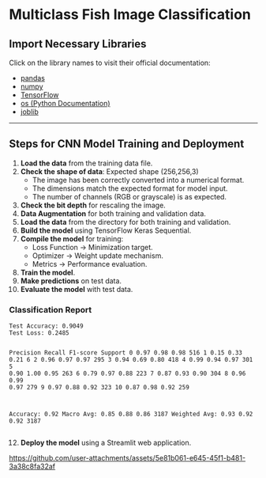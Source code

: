 
# Multiclass Fish Image Classification

## Import Necessary Libraries
Click on the library names to visit their official documentation:

- [pandas](https://pandas.pydata.org)
- [numpy](https://numpy.org)
- [TensorFlow](https://www.tensorflow.org)
- [os (Python Documentation)](https://docs.python.org/3/library/os.html)
- [joblib](https://joblib.readthedocs.io)

---

##  Steps for CNN Model Training and Deployment
<ol>
    <li><strong>Load the data</strong> from the training data file.</li>
    <li><strong>Check the shape of data</strong>: Expected shape (256,256,3)
        <ul>
            <li>The image has been correctly converted into a numerical format.</li>
            <li>The dimensions match the expected format for model input.</li>
            <li>The number of channels (RGB or grayscale) is as expected.</li>
        </ul>
    </li>
    <li><strong>Check the bit depth</strong> for rescaling the image.</li>
    <li><strong>Data Augmentation</strong> for both training and validation data.</li>
    <li><strong>Load the data</strong> from the directory for both training and validation.</li>
    <li><strong>Build the model</strong> using TensorFlow Keras Sequential.</li>
    <li><strong>Compile the model</strong> for training:
        <ul>
            <li>Loss Function → Minimization target.</li>
            <li>Optimizer → Weight update mechanism.</li>
            <li>Metrics → Performance evaluation.</li>
        </ul>
    </li>
    <li><strong>Train the model</strong>.</li>
    <li><strong>Make predictions</strong> on test data.</li>
    <li><strong>Evaluate the model</strong> with test data.</li>
</ol>
<h3>Classification Report</h3>
<pre><code>Test Accuracy: 0.9049
Test Loss: 0.2485

Precision    Recall  F1-score   Support
0       0.97      0.98      0.98       516
1       0.15      0.33      0.21         6
2       0.96      0.97      0.97       295
3       0.94      0.69      0.80       418
4       0.99      0.94      0.97       301
5       0.90      1.00      0.95       263
6       0.79      0.97      0.88       223
7       0.87      0.93      0.90       304
8       0.96      0.99      0.97       279
9       0.97      0.88      0.92       323
10      0.87      0.98      0.92       259

Accuracy: 0.92
Macro Avg: 0.85      0.88      0.86      3187
Weighted Avg: 0.93   0.92      0.92      3187</code></pre>

<ol start="12">
    <li><strong>Deploy the model</strong> using a Streamlit web application.</li>
</ol>

https://github.com/user-attachments/assets/5e81b061-e645-45f1-b481-3a38c8fa32af

